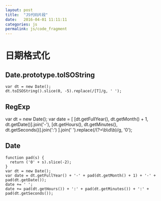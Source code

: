 ```yaml
---
layout: post
title:  "JS代码片段"
date:   2016-04-01 11:11:11
categories: js
permalink: js/code_fragment
---
```





# 日期格式化


## Date.prototype.toISOString

    var dt = new Date();
    dt.toISOString().slice(0, -5).replace(/[T]/g, ' ');

## RegExp

  var dt = new Date();
  var date = [
    [dt.getFullYear(), dt.getMonth() + 1, dt.getDate()].join('-'),
    [dt.getHours(), dt.getMinutes(), dt.getSeconds()].join(':')
  ].join(' ').replace(/(?=\b\d\b)/g, '0');

## Date

    function pad(s) {
      return ('0' + s).slice(-2);
    }
    var dt = new Date();
    var date = dt.getFullYear() + '-' + pad(dt.getMonth() + 1) + '-' + pad(dt.getDate());
    date += ' ';
    date += pad(dt.getHours()) + ':' + pad(dt.getMinutes()) + ':' + pad(dt.getSeconds());
